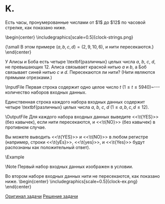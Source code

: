 <h1>K.  </h1>
Есть часы, пронумерованные числами от $1$ до $12$ по часовой стрелке, как показано ниже.

\begin{center}
\includegraphics[scale=0.5]{clock-strings.png}

{\small В этом примере $(a,b,c,d)=(2,9,10,6)$, и нити пересекаются.}
\end{center}

У Алисы и Боба есть четыре \textbf{различных} целых числа $a$, $b$, $c$, $d$, не превышающих $12$. Алиса связывает красной нитью $a$ и $b$, а Боб связывает синей нитью $c$ и $d$. Пересекаются ли нити? (Нити являются прямыми отрезками.)

\InputFile
Первая строка содержит одно целое число $t$ ($1 \leq t \leq 5940$)~--- количество наборов входных данных.

Единственная строка каждого набора входных данных содержит четыре \textbf{различных} целых числа $a$, $b$, $c$, $d$ ($1 \leq a, b, c, d \leq 12$).

\OutputFile
Для каждого набора входных данных выведите <<\t{YES}>> (без кавычек), если нити пересекаются, и <<\t{NO}>> (без кавычек) в противном случае.

Вы можете выводить <<\t{YES}>> и <<\t{NO}>> в любом регистре (например, строки <<\t{yEs}>>, <<\t{yes}>>, и <<\t{Yes}>> будут распознаны как положительный ответ).

\Example

\Note
Первый набор входных данных изображен в условии.

Во втором наборе входных данных нити не пересекаются, как показано ниже.
\begin{center}
\includegraphics[scale=0.5]{clock-ex.png}
\end{center}


[Оригинал задачи](https://codeforces.com/contest/1971/problem/C)
[Решение задачи](Solution_K.md)